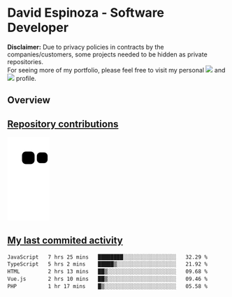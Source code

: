 # David Espinoza - Software Developer
<div id="links">
  <p>
    <strong>Disclaimer:</strong> Due to privacy policies in contracts by the companies/customers, some projects needed to be hidden as private repositories. <br />
For seeing more of my portfolio, please feel free to visit my personal <a href="https://davidespinoza.dev" target="_blank"><img src="https://img.shields.io/badge/website-000000?style=for-the-badge&logo=About.me&logoColor=white" target="_blank"></a> and <a href="https://www.linkedin.com/in/despinozap" target="_blank"><img src="https://img.shields.io/badge/LinkedIn-0077B5?style=for-the-badge&logo=linkedin&logoColor=white" target="_blank"></a> profile.
  </p>
</div>

## Overview

<div id="stats">
  <a href="https://github.com/despinozap">
  <!--
    <img height="180em" style="margin: 0em 10em;" src="https://github-readme-stats.vercel.app/api?username=despinozap&show_icons=true&include_all_commits=true&count_private=true&theme=default"/>
    <img height="180em" style="margin: 0em 10em;" src="https://github-readme-stats.vercel.app/api/top-langs/?username=despinozap&layout=compact&langs_count=7&theme=default"/>
  -->
</div>
 
## Repository contributions
<div id="snake"> 

  ![Snake animation](https://github.com/despinozap/despinozap/blob/output/github-contribution-grid-snake.svg)
</div>

## My last commited activity
<!--START_SECTION:waka-->

```txt
JavaScript   7 hrs 25 mins   ████████░░░░░░░░░░░░░░░░░   32.29 %
TypeScript   5 hrs 2 mins    █████▒░░░░░░░░░░░░░░░░░░░   21.92 %
HTML         2 hrs 13 mins   ██▒░░░░░░░░░░░░░░░░░░░░░░   09.68 %
Vue.js       2 hrs 10 mins   ██▒░░░░░░░░░░░░░░░░░░░░░░   09.46 %
PHP          1 hr 17 mins    █▒░░░░░░░░░░░░░░░░░░░░░░░   05.58 %
```

<!--END_SECTION:waka-->
